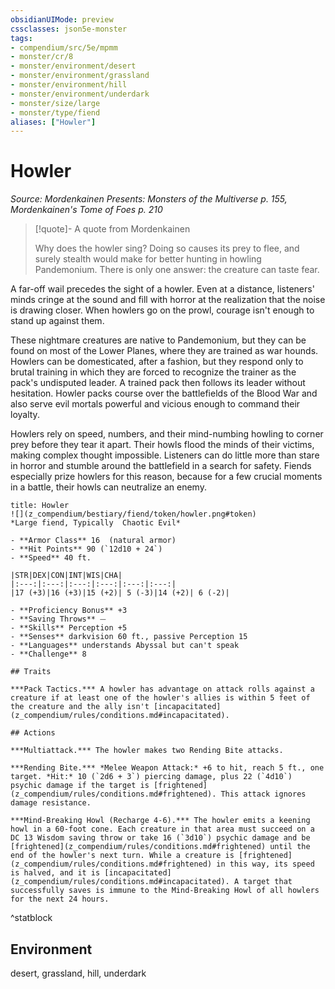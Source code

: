 ```yaml
---
obsidianUIMode: preview
cssclasses: json5e-monster
tags:
- compendium/src/5e/mpmm
- monster/cr/8
- monster/environment/desert
- monster/environment/grassland
- monster/environment/hill
- monster/environment/underdark
- monster/size/large
- monster/type/fiend
aliases: ["Howler"]
---
```

# Howler
*Source: Mordenkainen Presents: Monsters of the Multiverse p. 155, Mordenkainen's Tome of Foes p. 210*  

> [!quote]- A quote from Mordenkainen  
> 
> Why does the howler sing? Doing so causes its prey to flee, and surely stealth would make for better hunting in howling Pandemonium. There is only one answer: the creature can taste fear.

A far-off wail precedes the sight of a howler. Even at a distance, listeners' minds cringe at the sound and fill with horror at the realization that the noise is drawing closer. When howlers go on the prowl, courage isn't enough to stand up against them.

These nightmare creatures are native to Pandemonium, but they can be found on most of the Lower Planes, where they are trained as war hounds. Howlers can be domesticated, after a fashion, but they respond only to brutal training in which they are forced to recognize the trainer as the pack's undisputed leader. A trained pack then follows its leader without hesitation. Howler packs course over the battlefields of the Blood War and also serve evil mortals powerful and vicious enough to command their loyalty.

Howlers rely on speed, numbers, and their mind-numbing howling to corner prey before they tear it apart. Their howls flood the minds of their victims, making complex thought impossible. Listeners can do little more than stare in horror and stumble around the battlefield in a search for safety. Fiends especially prize howlers for this reason, because for a few crucial moments in a battle, their howls can neutralize an enemy.

```ad-statblock
title: Howler
![](z_compendium/bestiary/fiend/token/howler.png#token)
*Large fiend, Typically  Chaotic Evil*

- **Armor Class** 16  (natural armor)
- **Hit Points** 90 (`12d10 + 24`)
- **Speed** 40 ft.

|STR|DEX|CON|INT|WIS|CHA|
|:---:|:---:|:---:|:---:|:---:|:---:|
|17 (+3)|16 (+3)|15 (+2)| 5 (-3)|14 (+2)| 6 (-2)|

- **Proficiency Bonus** +3
- **Saving Throws** ⏤
- **Skills** Perception +5
- **Senses** darkvision 60 ft., passive Perception 15
- **Languages** understands Abyssal but can't speak
- **Challenge** 8

## Traits

***Pack Tactics.*** A howler has advantage on attack rolls against a creature if at least one of the howler's allies is within 5 feet of the creature and the ally isn't [incapacitated](z_compendium/rules/conditions.md#incapacitated).

## Actions

***Multiattack.*** The howler makes two Rending Bite attacks.

***Rending Bite.*** *Melee Weapon Attack:* +6 to hit, reach 5 ft., one target. *Hit:* 10 (`2d6 + 3`) piercing damage, plus 22 (`4d10`) psychic damage if the target is [frightened](z_compendium/rules/conditions.md#frightened). This attack ignores damage resistance.

***Mind-Breaking Howl (Recharge 4-6).*** The howler emits a keening howl in a 60-foot cone. Each creature in that area must succeed on a DC 13 Wisdom saving throw or take 16 (`3d10`) psychic damage and be [frightened](z_compendium/rules/conditions.md#frightened) until the end of the howler's next turn. While a creature is [frightened](z_compendium/rules/conditions.md#frightened) in this way, its speed is halved, and it is [incapacitated](z_compendium/rules/conditions.md#incapacitated). A target that successfully saves is immune to the Mind-Breaking Howl of all howlers for the next 24 hours.
```
^statblock

## Environment

desert, grassland, hill, underdark